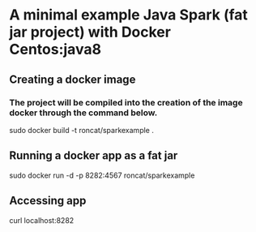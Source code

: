 # A minimal example Java Spark (fat jar project) with Docker Centos:java8


## Creating a docker image
### The project will be compiled into the creation of the image docker through the command below.
sudo docker build -t roncat/sparkexample .

## Running a docker app as a fat jar
sudo docker run -d -p 8282:4567 roncat/sparkexample

## Accessing app
curl localhost:8282

